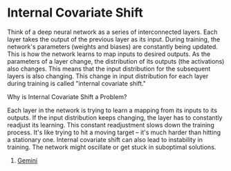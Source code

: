 # Internal Covariate Shift

Think of a deep neural network as a series of interconnected layers. Each layer takes the output of the previous layer as its input.
During training, the network's parameters (weights and biases) are constantly being updated. This is how the network learns to map inputs to desired outputs.
As the parameters of a layer change, the distribution of its outputs (the activations) also changes. This means that the input distribution for the subsequent layers is also changing.
This change in input distribution for each layer during training is called "internal covariate shift."

Why is Internal Covariate Shift a Problem?

Each layer in the network is trying to learn a mapping from its inputs to its outputs. If the input distribution keeps changing, the layer has to constantly readjust its learning.
This constant readjustment slows down the training process. It's like trying to hit a moving target – it's much harder than hitting a stationary one.
Internal covariate shift can also lead to instability in training. The network might oscillate or get stuck in suboptimal solutions.

1. [Gemini](https://gemini.google.com)
